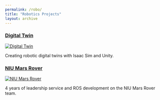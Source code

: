 ```yaml
---
permalink: /robo/
title: "Robotics Projects"
layout: archive
---
```


### [Digital Twin](https://halbry.github.io/personal-page/dt/)<br>
[![Digital Twin][5]][6] 

[5]: https://halbry.github.io/personal-page/assets/images/dt-long.png
[6]: https://halbry.github.io/personal-page/dt/

Creating robotic digital twins with Isaac Sim and Unity.

### [NIU Mars Rover](https://halbry.github.io/personal-page/niurov/)<br>
[![NIU Mars Rover][7]][8] 

[7]: https://halbry.github.io/personal-page/assets/images/rover-thumb-long.png
[8]: https://halbry.github.io/personal-page/niurov/

4 years of leadership service and ROS development on the NIU Mars Rover team. 

